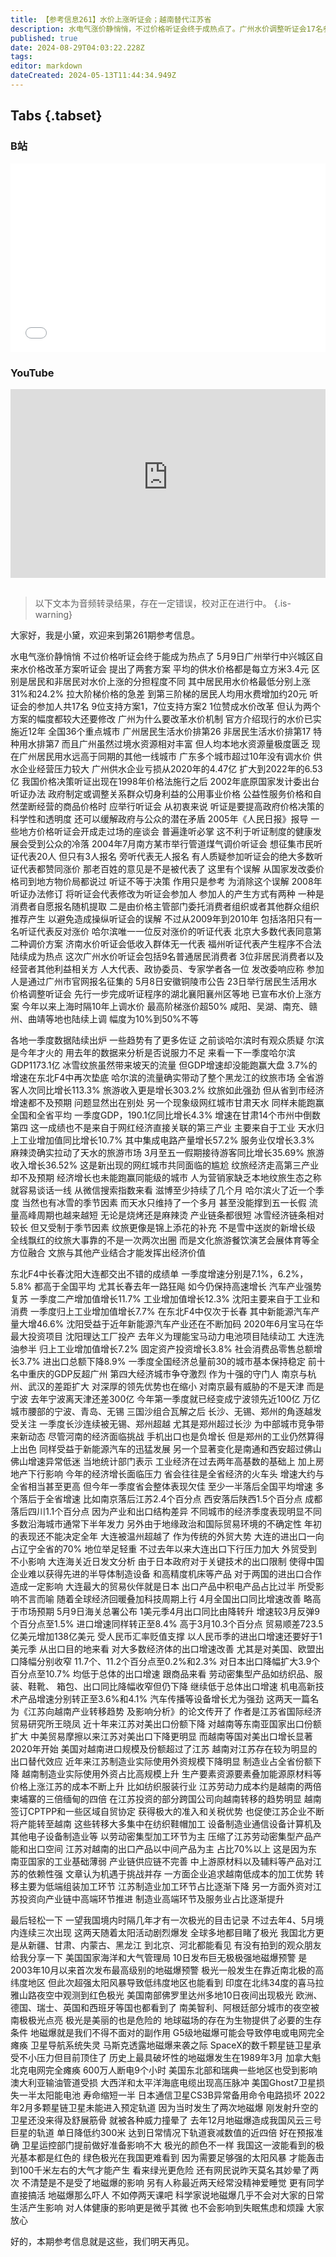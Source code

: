 ```yaml
---
title: 【参考信息261】水价上涨听证会；越南替代江苏省
description: 水电气涨价静悄悄，不过价格听证会终于成热点了。广州水价调整听证会17名参加人都赞成涨价。正好回顾一下价格听证会的历史和争议，听证≠决策，作用只是“参考”，现在也不叫代表，而叫参加人。一季度各地GDP陆续出炉，再次证明文旅救不了网红城市。30强城市中，宁波超过天津，郑州超越长沙成为中部第二城。江苏国际经贸研究所论文研究江苏向越南产业转移趋势及影响。极光大爆发，美则美矣，也是危险。
published: true
date: 2024-08-29T04:03:22.228Z
tags: 
editor: markdown
dateCreated: 2024-05-13T11:44:34.949Z
---
```


## Tabs {.tabset}
### B站
<div style="position: relative; padding: 30% 45%;">
<iframe style="position: absolute; width: 100%; height: 100%; left: 0; top: 0;" src="//player.bilibili.com/player.html?&bvid=BV1gt421M739&page=1&as_wide=1&high_quality=1&danmaku=1&autoplay=0" scrolling="no" border="0" frameborder="no" framespacing="0" allowfullscreen="true"></iframe>
</div>

### YouTube
<div style="position: relative; padding: 30% 45%;">
<iframe style="position: absolute; top: 0; left: 0; width: 100%; height: 100%;" src="https://www.youtube-nocookie.com/embed/YouTubeVID" title="YouTube video player" frameborder="0" allow="accelerometer; autoplay; clipboard-write; encrypted-media; gyroscope; picture-in-picture" allowfullscreen></iframe>
</div>

## 

> 以下文本为音频转录结果，存在一定错误，校对正在进行中。
{.is-warning}

大家好，我是小黛，欢迎来到第261期参考信息。

水电气涨价静悄悄
不过价格听证会终于能成为热点了
5月9日广州举行中兴城区自来水价格改革方案听证会
提出了两套方案
平均的供水价格都是每立方米3.4元
区别是居民和非居民对水价上涨的分担程度不同
其中居民用水价格最低分别上涨31%和24.2%
拉大阶梯价格的急差
到第三阶梯的居民人均用水费增加约20元
听证会的参加人共17名
9位支持方案1，7位支持方案2
1位赞成水价改革
但认为两个方案的幅度都较大还要修改
广州为什么要改革水价机制
官方介绍现行的水价已实施近12年
全国36个重点城市
广州居民生活水价排第26
非居民生活水价排第17
特种用水排第7
而且广州虽然过境水资源相对丰富
但人均本地水资源量极度匮乏
现在广州居民用水远高于同期的其他一线城市
广东多个城市超过10年没有调水价
供水企业经营压力较大
广州供水企业亏损从2020年的4.47亿
扩大到2022年的6.53亿
我国价格决策听证出现在1998年价格法施行之后
2002年底原国家发计委出台听证办法
政府制定或调整关系群众切身利益的公用事业价格
公益性服务价格和自然垄断经营的商品价格时
应举行听证会
从初衷来说
听证是要提高政府价格决策的科学性和透明度
还可以缓解政府与公众的潜在矛盾
2005年《人民日报》报导
一些地方价格听证会开成走过场的座谈会
普遍逢听必掌
这不利于听证制度的健康发展会受到公众的冷落
2004年7月南方某市举行管道煤气调价听证会
想征集市民听证代表20人
但只有3人报名
旁听代表无人报名
有人质疑参加听证会的绝大多数听证代表都赞同涨价
那老百姓的意见是不是被代表了
这里有个误解
从国家发改委价格司到地方物价局都说过
听证不等于决策
作用只是参考
为消除这个误解
2008年听证办法修订
将听证会代表修改为听证会参加人
参加人的产生方式有两种
一种是消费者自愿报名随机提取
二是由价格主管部门委托消费者组织或者其他群众组织推荐产生
以避免造成操纵听证会的误解
不过从2009年到2010年
包括洛阳只有一名听证代表反对涨价
哈尔滨唯一一位反对涨价的听证代表
北京大多数代表同意第二种调价方案
济南水价听证会低收入群体无一代表
福州听证代表产生程序不合法陆续成为热点
这次广州水价听证会包括9名普通居民消费者
3位非居民消费者以及经营者其他利益相关方
人大代表、政协委员、专家学者各一位
发改委响应称
参加人是通过广州市官网报名征集的
5月8日安徽铜陵市公告
23日举行居民生活用水价格调整听证会
先行一步完成听证程序的湖北襄阳襄州区等地
已宣布水价上涨方案
今年以来上海时隔10年上调水价
最高阶梯涨价超50%
咸阳、吴湖、南充、赣州、曲靖等地也陆续上调
幅度为10%到50%不等


各地一季度数据陆续出炉
一些趋势有了更多佐证
之前谈哈尔滨时有观众质疑
尔滨是今年才火的
用去年的数据来分析是否说服力不足
来看一下一季度哈尔滨GDP1173.1亿
冰雪纹旅虽然带来坡天的流量
但GDP增速却没能跑赢大盘
3.7%的增速在东北F4中再次垫底
哈尔滨的流量确实带动了整个黑龙江的纹旅市场
全省游客人次同比增长113.3%
旅游收入更是增长303.2%
纹旅如此强劲
但从省到市经济增速都不及预期
问题显然出在别处
另一个现象级网红城市甘肃天水
同样未能跑赢全国和全省平均
一季度GDP，190.1亿同比增长4.3%
增速在甘肃14个市州中倒数第四
这一成绩也不是来自于网红经济直接关联的第三产业
主要来自于工业
天水归上工业增加值同比增长10.7%
其中集成电路产量增长57.2%
服务业仅增长3.3%
麻辣烫确实拉动了天水的旅游市场
3月至五一假期接待游客同比增长35.69%
旅游收入增长36.52%
这是新出现的网红城市共同面临的尴尬
纹旅经济走高第三产业却不及预期
经济增长也未能跑赢同能级的城市
人为营销家缺乏本地纹旅生态之称就容易谈话一线
从微信搜索指数来看
滋博至少持续了几个月
哈尔滨火了近一个季度
当然也有冰雪的季节因素
而天水只维持了一个多月
甚至没能撑到五一长假
流量高峰周期也越来越短
无论是烧烤还是麻辣烫
产业链条都很短
冰雪经济链条相对较长
但又受制于季节因素
纹旅更像是锦上添花的补充
不是雪中送炭的新增长级
全线飘红的纹旅大事靠的不是一次两次出圈
而是文化旅游餐饮演艺会展体育等全方位融合
文旅与其他产业结合才能发挥出经济价值


东北F4中长春沈阳大连都交出不错的成绩单
一季度增速分别是7.1%，6.2%，5.8%
都高于全国平均
尤其长春去年一路狂飚
如今仍保持高速增长
汽车产业强势复苏
一季度二产增加值增长11.7%
工业增加值增长12.3%
沈阳主要来自于工业和消费
一季度归上工业增加值增长7.7%
在东北F4中仅次于长春
其中新能源汽车产量大增46.6%
沈阳受益于近年新能源汽车产业还在不断加码
2020年6月宝马在华最大投资项目
沈阳理达工厂投产
去年义为理能宝马动力电池项目陆续动工
大连洗油参半
归上工业增加值增长7.2%
固定资产投资增长3.8%
社会消费品零售总额增长3.7%
进出口总额下降8.9%
一季度全国经济总量前30的城市基本保持稳定
前十名中重庆的GDP反超广州
第四大经济城市争夺激烈
作为十强的守门人
南京与杭州、武汉的差距扩大
对深厚的领先优势也在缩小
对南京最有威胁的不是天津
而是宁波
去年宁波离天津还差300亿
今年第一季度就已经变成宁波领先近100亿
万亿城市腰部的宁波、青岛、无锡
三国沙组合瓦解之后
长沙、无锡、郑州的角逐越发受关注
一季度长沙连续被无锡、郑州超越
尤其是郑州超过长沙
为中部城市竞争带来新动态
尽管河南的经济面临挑战
手机出口也是负增长
但是郑州的工业仍然算得上出色
同样受益于新能源汽车的迅猛发展
另一个显著变化是南通和西安超过佛山
佛山增速异常低迷
当地统计部门表示
工业经济在过去两年高基数的基础上
加上房地产下行影响
今年的经济增长面临压力
省会往往是全省经济的火车头
增速大约与全省相当甚至更高
但今年一季度省会整体表现欠佳
至少一半落后全国平均增速
多个落后于全省增速
比如南京落后江苏2.4个百分点
西安落后陕西1.5个百分点
成都落后四川1.1个百分点
因为产业和出口结构差异
不同城市的经济季度表现明显不同
多数沿海城市通常下半年发力
另外由于地缘政治和国际贸易环境的不确定性
年初的表现还不能决定全年
大连被温州超越了
作为传统的外贸大势
大连的进出口一向占辽宁全省的70%
地位举足轻重
不过去年以来大连出口下行压力加大
外贸受到不小影响
大连海关近日发文分析
由于日本政府对于关键技术的出口限制
使得中国企业难以获得先进的半导体制造设备
和高精度机床等产品
对于两国的进出口合作造成一定影响
大连最大的贸易伙伴就是日本
出口产品中积电产品占比过半
所受影响不言而喻
随着全球经济回暖叠加科技周期上行
4月全国出口同比增速改善
略高于市场预期
5月9日海关总署公布
1美元季4月出口同比由降转升
增速较3月反弹9个百分点至1.5%
进口增速同样转正至8.4%
高于3月10.3个百分点
贸易顺差723.5亿美元增加138亿美元
受人民币汇率贬值支撑
以人民币季的进出口增速还要好于1美元季
从出口目的地来看
对大多数经济体的出口增速改善
尤其是对美国、欧盟出口降幅分别收窄
11.7个、11.2个百分点至0.2%和2.3%
对日本出口降幅扩大3.9个百分点至10.7%
均低于总体的出口增速
跟商品来看
劳动密集型产品如纺织品、服装、鞋靴、
箱包、出口同比降幅收窄但仍下降
继续低于总体出口增速
机电高新技术产品增速分别转正至3.6%和4.1%
汽车传播等设备增长尤为强劲
这两天一篇名为《江苏向越南产业转移趋势
及影响分析》的论文传开了
作者是江苏省国际经济贸易研究所王晓凤
近十年来江苏对美出口份额下降
对越南等东南亚国家出口份额扩大
中美贸易摩擦以来江苏对美出口下降更明显
而越南等国对美出口增长显著
2020年开始
美国对越南进口规模及份额超过了江苏
越南对江苏存在较为明显的出口替代效应
近年来江苏制造业实际使用外资规模下降明显
制造业占全省份额下降
越南制造业实际使用外资占比高规模上升
生产要素资源要素叠加能源原材料等
价格上涨江苏的成本不断上升
比如纺织服装行业
江苏劳动力成本约是越南的两倍
柬埔寨的三倍缅甸的四倍
在江苏投资的部分跨国公司向越南转移的趋势明显
越南签订CPTPP和一些区域自贸协定
获得极大的准入和关税优势
也促使江苏企业不断将产能转至越南
这些转移大多集中在纺织鞋帽加工
设备制造业通信设备计算机及其他电子设备制造业等
以劳动密集型加工环节为主
压缩了江苏劳动密集型产品产能和出口空间
江苏对越南的出口产品以中间产品为主
占比70%以上
这是因为东南亚国家的工业基础薄弱
产业链供应链不完善
中上游原材料以及辅料等产品对江苏的依赖性强
文章认为机遇于挑战并存
一方面企业追求越南低成本的加工优势
转移主要为低端组装加工环节
江苏制造业加工环节占比逐渐下降
另一方面外资对江苏投资向产业链中高端环节推进
制造业高端环节及服务业占比逐渐提升


最后轻松一下
一望我国境内时隔几年才有一次极光的目击记录
不过去年4、5月境内连续三次出现
这两天随着太阳活动剧烈爆发
全球多地都目睹了极光
我国北方更是从新疆、甘肃、内蒙古、黑龙江
到北京、河北都能看见
有没有拍到的观众朋友给我分享一下
美国国家海洋和大气管理局
10日发布巨无极极强地磁爆预警
是2003年10月以来首次发布最高级别的地磁爆预警
极光一般发生在靠近南北极的高纬度地区
但此次超强太阳风暴导致低纬度地区也能看到
印度在北纬34度的喜马拉雅山路夜空中观测到红色极光
美国南部佛罗里达州多地10日夜间出现极光
欧洲、德国、瑞士、英国和西班牙等国也都看到了
南美智利、阿根廷部分城市的夜空被南极极光点亮
极光是美丽的也是危险的
地球磁场的存在为生物提供了必要的生存条件
地磁爆就是我们不得不面对的副作用
G5级地磁爆可能会导致停电或电网完全瘫痪
卫星导航系统失灵
马斯克透露地磁爆来袭之际
SpaceX的数千颗星链卫星承受不小压力但目前顶住了
历史上最具破坏性的地磁爆发生在1989年3月
加拿大魁北克电网完全瘫痪
600万人断电9个小时
美国东北部和瑞典一些地区也受到影响
澳大利亚输油管道受损
大西洋和太平洋海底电缆出现高压脉冲
美国Ghost7卫星损失一半太阳能电池
寿命缩短一半
日本通信卫星CS3B异常备用命令电路损坏
2022年2月多颗星链卫星未能进入预定轨道
因为当时发生了两次地磁爆
刚发射升空的卫星还没来得及舒展筋骨
就被各种威力撞晕了
去年12月地磁爆造成我国风云三号巨星的轨道
单日降低约300米
达到日常情况下轨道衰减数值的近四倍
好在预报准确
卫星运控部门提前做好准备影响不大
极光的颜色不一样
我国这一波能看到的极光基本都是红色的
绿色极光在我国更难看到
因为需要足够强的太阳风暴
才能轰击到100千米左右的大气才能产生
看来绿光更危险
还有网民说昨天莫名其妙晕了两次
不清楚是不是受了地磁爆的影响
另有人称最近两天经常没精神爱睡觉
更有同学直接搞活
地磁爆那么吓人
不如停两天课吧
科学家说地磁爆几乎不会对大家的日常生活产生影响
对人体健康的影响更是微乎其微
也不会影响到失眠焦虑和烦躁
大家放心

好的，本期参考信息就是这些，我们明天再见。
